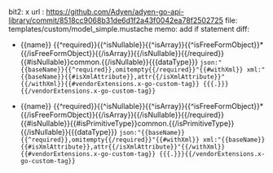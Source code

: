 bit2: x
url : https://github.com/Adyen/adyen-go-api-library/commit/8518cc9068b31de6d1f2a43f0042ea78f2502725
file: templates/custom/model_simple.mustache
memo: add if statement
diff: 
- {{name}} {{^required}}{{^isNullable}}{{^isArray}}{{^isFreeFormObject}}*{{/isFreeFormObject}}{{/isArray}}{{/isNullable}}{{/required}}{{#isNullable}}common.{{/isNullable}}{{{dataType}}} `json:"{{baseName}}{{^required}},omitempty{{/required}}"{{#withXml}} xml:"{{baseName}}{{#isXmlAttribute}},attr{{/isXmlAttribute}}"{{/withXml}}{{#vendorExtensions.x-go-custom-tag}} {{{.}}}{{/vendorExtensions.x-go-custom-tag}}`
+	{{name}} {{^required}}{{^isNullable}}{{^isArray}}{{^isFreeFormObject}}*{{/isFreeFormObject}}{{/isArray}}{{/isNullable}}{{/required}}{{#isNullable}}{{#isPrimitiveType}}common.{{/isPrimitiveType}}{{/isNullable}}{{{dataType}}} `json:"{{baseName}}{{^required}},omitempty{{/required}}"{{#withXml}} xml:"{{baseName}}{{#isXmlAttribute}},attr{{/isXmlAttribute}}"{{/withXml}}{{#vendorExtensions.x-go-custom-tag}} {{{.}}}{{/vendorExtensions.x-go-custom-tag}}`